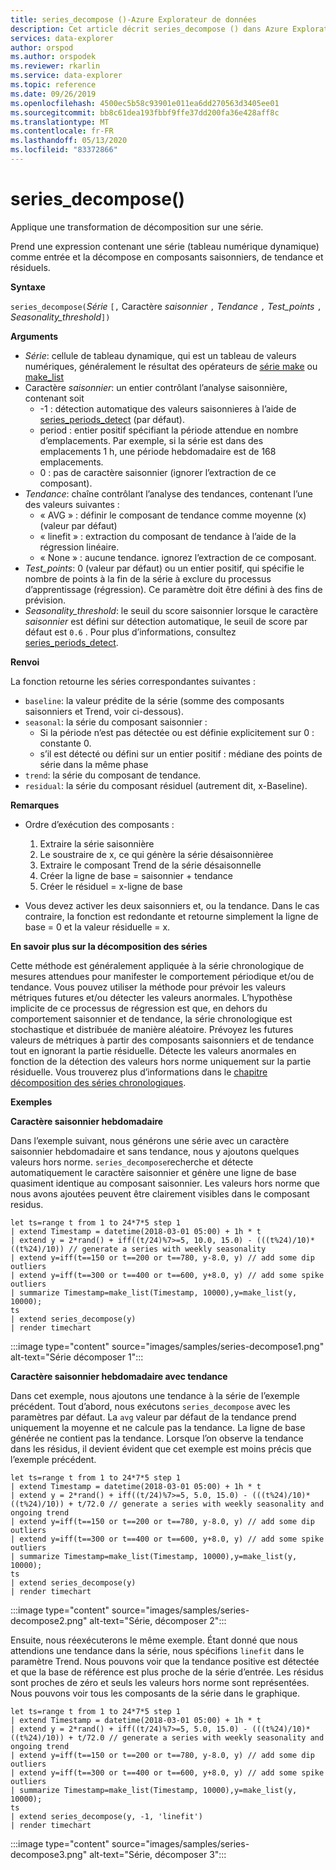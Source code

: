 ```yaml
---
title: series_decompose ()-Azure Explorateur de données
description: Cet article décrit series_decompose () dans Azure Explorateur de données.
services: data-explorer
author: orspod
ms.author: orspodek
ms.reviewer: rkarlin
ms.service: data-explorer
ms.topic: reference
ms.date: 09/26/2019
ms.openlocfilehash: 4500ec5b58c93901e011ea6dd270563d3405ee01
ms.sourcegitcommit: bb8c61dea193fbbf9ffe37dd200fa36e428aff8c
ms.translationtype: MT
ms.contentlocale: fr-FR
ms.lasthandoff: 05/13/2020
ms.locfileid: "83372866"
---
```

# <a name="series_decompose"></a>series_decompose()

Applique une transformation de décomposition sur une série.  

Prend une expression contenant une série (tableau numérique dynamique) comme entrée et la décompose en composants saisonniers, de tendance et résiduels.
 
**Syntaxe**

`series_decompose(`*Série* `[,` Caractère *saisonnier* `,` *Tendance* `,` *Test_points* `,` *Seasonality_threshold*`])`

**Arguments**

* *Série*: cellule de tableau dynamique, qui est un tableau de valeurs numériques, généralement le résultat des opérateurs de [série make](make-seriesoperator.md) ou [make_list](makelist-aggfunction.md)
* Caractère *saisonnier*: un entier contrôlant l’analyse saisonnière, contenant soit
    * -1 : détection automatique des valeurs saisonnieres à l’aide de [series_periods_detect](series-periods-detectfunction.md) (par défaut).
    * period : entier positif spécifiant la période attendue en nombre d’emplacements. Par exemple, si la série est dans des emplacements 1 h, une période hebdomadaire est de 168 emplacements.
    * 0 : pas de caractère saisonnier (ignorer l’extraction de ce composant).    
* *Tendance*: chaîne contrôlant l’analyse des tendances, contenant l’une des valeurs suivantes :
    * « AVG » : définir le composant de tendance comme moyenne (x) (valeur par défaut)
    * « linefit » : extraction du composant de tendance à l’aide de la régression linéaire.
    * « None » : aucune tendance. ignorez l’extraction de ce composant.    
* *Test_points*: 0 (valeur par défaut) ou un entier positif, qui spécifie le nombre de points à la fin de la série à exclure du processus d’apprentissage (régression). Ce paramètre doit être défini à des fins de prévision.
* *Seasonality_threshold*: le seuil du score saisonnier lorsque le caractère *saisonnier* est défini sur détection automatique, le seuil de score par défaut est `0.6` . Pour plus d’informations, consultez [series_periods_detect](series-periods-detectfunction.md).

**Renvoi**

 La fonction retourne les séries correspondantes suivantes :

* `baseline`: la valeur prédite de la série (somme des composants saisonniers et Trend, voir ci-dessous).
* `seasonal`: la série du composant saisonnier :
    * Si la période n’est pas détectée ou est définie explicitement sur 0 : constante 0.
    * s’il est détecté ou défini sur un entier positif : médiane des points de série dans la même phase
* `trend`: la série du composant de tendance.
* `residual`: la série du composant résiduel (autrement dit, x-Baseline).
  

**Remarques**

* Ordre d’exécution des composants :
    1. Extraire la série saisonnière
    2. Le soustraire de x, ce qui génère la série désaisonnièree
    3. Extraire le composant Trend de la série désaisonnelle
    4. Créer la ligne de base = saisonnier + tendance
    5. Créer le résiduel = x-ligne de base
    
* Vous devez activer les deux saisonniers et, ou la tendance. Dans le cas contraire, la fonction est redondante et retourne simplement la ligne de base = 0 et la valeur résiduelle = x.

**En savoir plus sur la décomposition des séries**

Cette méthode est généralement appliquée à la série chronologique de mesures attendues pour manifester le comportement périodique et/ou de tendance. Vous pouvez utiliser la méthode pour prévoir les valeurs métriques futures et/ou détecter les valeurs anormales. L’hypothèse implicite de ce processus de régression est que, en dehors du comportement saisonnier et de tendance, la série chronologique est stochastique et distribuée de manière aléatoire. Prévoyez les futures valeurs de métriques à partir des composants saisonniers et de tendance tout en ignorant la partie résiduelle. Détecte les valeurs anormales en fonction de la détection des valeurs hors norme uniquement sur la partie résiduelle. Vous trouverez plus d’informations dans le [chapitre décomposition des séries chronologiques](https://www.otexts.org/fpp/6).

**Exemples**

**Caractère saisonnier hebdomadaire**

Dans l’exemple suivant, nous générons une série avec un caractère saisonnier hebdomadaire et sans tendance, nous y ajoutons quelques valeurs hors norme. `series_decompose`recherche et détecte automatiquement le caractère saisonnier et génère une ligne de base quasiment identique au composant saisonnier. Les valeurs hors norme que nous avons ajoutées peuvent être clairement visibles dans le composant residus.

<!-- csl: https://help.kusto.windows.net:443/Samples -->
```kusto
let ts=range t from 1 to 24*7*5 step 1 
| extend Timestamp = datetime(2018-03-01 05:00) + 1h * t 
| extend y = 2*rand() + iff((t/24)%7>=5, 10.0, 15.0) - (((t%24)/10)*((t%24)/10)) // generate a series with weekly seasonality
| extend y=iff(t==150 or t==200 or t==780, y-8.0, y) // add some dip outliers
| extend y=iff(t==300 or t==400 or t==600, y+8.0, y) // add some spike outliers
| summarize Timestamp=make_list(Timestamp, 10000),y=make_list(y, 10000);
ts 
| extend series_decompose(y)
| render timechart  
```

:::image type="content" source="images/samples/series-decompose1.png" alt-text="Série décomposer 1":::

**Caractère saisonnier hebdomadaire avec tendance**

Dans cet exemple, nous ajoutons une tendance à la série de l’exemple précédent. Tout d’abord, nous exécutons `series_decompose` avec les paramètres par défaut. La `avg` valeur par défaut de la tendance prend uniquement la moyenne et ne calcule pas la tendance. La ligne de base générée ne contient pas la tendance. Lorsque l’on observe la tendance dans les résidus, il devient évident que cet exemple est moins précis que l’exemple précédent.

<!-- csl: https://help.kusto.windows.net:443/Samples -->
```kusto
let ts=range t from 1 to 24*7*5 step 1 
| extend Timestamp = datetime(2018-03-01 05:00) + 1h * t 
| extend y = 2*rand() + iff((t/24)%7>=5, 5.0, 15.0) - (((t%24)/10)*((t%24)/10)) + t/72.0 // generate a series with weekly seasonality and ongoing trend
| extend y=iff(t==150 or t==200 or t==780, y-8.0, y) // add some dip outliers
| extend y=iff(t==300 or t==400 or t==600, y+8.0, y) // add some spike outliers
| summarize Timestamp=make_list(Timestamp, 10000),y=make_list(y, 10000);
ts 
| extend series_decompose(y)
| render timechart  
```

:::image type="content" source="images/samples/series-decompose2.png" alt-text="Série, décomposer 2":::

Ensuite, nous réexécuterons le même exemple. Étant donné que nous attendions une tendance dans la série, nous spécifions `linefit` dans le paramètre Trend. Nous pouvons voir que la tendance positive est détectée et que la base de référence est plus proche de la série d’entrée. Les résidus sont proches de zéro et seuls les valeurs hors norme sont représentées. Nous pouvons voir tous les composants de la série dans le graphique.

<!-- csl: https://help.kusto.windows.net:443/Samples -->
```kusto
let ts=range t from 1 to 24*7*5 step 1 
| extend Timestamp = datetime(2018-03-01 05:00) + 1h * t 
| extend y = 2*rand() + iff((t/24)%7>=5, 5.0, 15.0) - (((t%24)/10)*((t%24)/10)) + t/72.0 // generate a series with weekly seasonality and ongoing trend
| extend y=iff(t==150 or t==200 or t==780, y-8.0, y) // add some dip outliers
| extend y=iff(t==300 or t==400 or t==600, y+8.0, y) // add some spike outliers
| summarize Timestamp=make_list(Timestamp, 10000),y=make_list(y, 10000);
ts 
| extend series_decompose(y, -1, 'linefit')
| render timechart  
```

:::image type="content" source="images/samples/series-decompose3.png" alt-text="Série, décomposer 3":::
